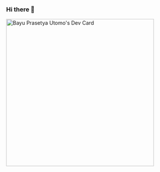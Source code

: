 ### Hi there 👋
<a href="https://app.daily.dev/bayu_utomo"><img src="https://api.daily.dev/devcards/cabd8cfefd444abc97dea39176808321.png?r=yad" width="400" alt="Bayu Prasetya Utomo's Dev Card"/></a>
<!--
**BayuPrasetyaUtomo/BayuPrasetyaUtomo** is a ✨ _special_ ✨ repository because its `README.md` (this file) appears on your GitHub profile.

Here are some ideas to get you started:

- 🔭 I’m currently working on ...
- 🌱 I’m currently learning ...
- 👯 I’m looking to collaborate on ...
- 🤔 I’m looking for help with ...
- 💬 Ask me about ...
- 📫 How to reach me: ...
- 😄 Pronouns: ...
- ⚡ Fun fact: ...
-->
